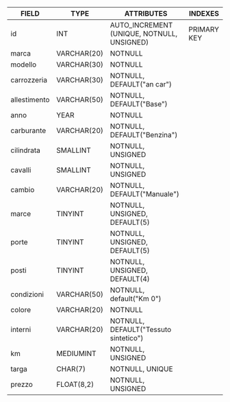 | FIELD        | TYPE        | ATTRIBUTES                                 | INDEXES     |
| ------------ | ----------- | ------------------------------------------ | ----------- |
| id           | INT         | AUTO_INCREMENT (UNIQUE, NOTNULL, UNSIGNED) | PRIMARY KEY |
| marca        | VARCHAR(20) | NOTNULL                                    |             |
| modello      | VARCHAR(30) | NOTNULL                                    |             |
| carrozzeria  | VARCHAR(30) | NOTNULL, DEFAULT("an car")                 |             |
| allestimento | VARCHAR(50) | NOTNULL, DEFAULT("Base")                   |             |
| anno         | YEAR        | NOTNULL                                    |             |
| carburante   | VARCHAR(20) | NOTNULL, DEFAULT("Benzina")                |             |
| cilindrata   | SMALLINT    | NOTNULL, UNSIGNED                          |             |
| cavalli      | SMALLINT    | NOTNULL, UNSIGNED                          |             |
| cambio       | VARCHAR(20) | NOTNULL, DEFAULT("Manuale")                |             |
| marce        | TINYINT     | NOTNULL, UNSIGNED, DEFAULT(5)              |             |
| porte        | TINYINT     | NOTNULL, UNSIGNED, DEFAULT(5)              |             |
| posti        | TINYINT     | NOTNULL, UNSIGNED, DEFAULT(4)              |             |
| condizioni   | VARCHAR(50) | NOTNULL, default("Km 0")                   |             |
| colore       | VARCHAR(20) | NOTNULL                                    |             |
| interni      | VARCHAR(20) | NOTNULL, DEFAULT("Tessuto sintetico")      |             |
| km           | MEDIUMINT   | NOTNULL, UNSIGNED                          |             |
| targa        | CHAR(7)     | NOTNULL, UNIQUE                            |             |
| prezzo       | FLOAT(8,2)  | NOTNULL, UNSIGNED                          |             |
